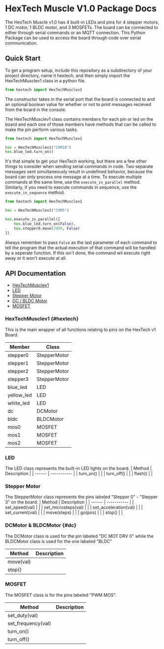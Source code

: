 # HexTech Muscle V1.0 Package Docs
The HexTech Muscle v1.0 has 4 built-in LEDs and pins for 4 stepper motors, 1 DC motor, 1 BLDC motor, and 3 MOSFETs. The board can be connected to either through serial commands or an MQTT connection. This Python Package can be used to access the board through code over serial communication.

## Quick Start
To get a program setup, include this repository as a subdirectory of your project directory, name it hextech, and then simply import the HexTechMusclev1 class in a python file.
```python
from hextech import HexTechMusclev1
```
The constructor takes in the serial port that the board is connected to and an optional boolean value for whether or not to print messages recieved from the board in the console.

The HexTechMusclev1 class contains members for each pin or led on the board and each one of those members have methods that can be called to make the pin perform various tasks.
```python
from hextech import HexTechMusclev1

hex = HexTechMusclev1("COM10")
hex.blue_led.turn_on()
```
It's that simple to get your HexTech working, but there are a few other things to consider when sending serial commands in code. Two separate messages sent simultaneously result in undefined behavior, because the board can only process one message at a time. To execute multiple commands at the same time, use the `execute_in_parallel` method. Similarly, if you need to execute commands in sequence, use the `execute_in_sequence` method.
```python
from hextech import HexTechMusclev1

hex = HexTechMusclev1("COM5")

hex.execute_in_parallel([
    hex.blue_led.turn_on(False),
    hex.stepper0.move(2000, False)
])
```
Always remember to pass `False` as the last parameter of each command to tell the program that the actual execution of that command will be handled by a seperate function. If this isn't done, the command wil execute right away or it won't execute at all.

## API Documentation
- [HexTechMusclev1]("#hextech")
- [LED](#led)
- [Stepper Motor](#steppermotor)
- [DC / BLDC Motor](#dc)
- [MOSFET](#mosfet)

### HexTechMusclev1 {#hextech}
This is the main wrapper of all functions relating to pins on the HexTech v1 Board.

| Member | Class |
| ----------- | ----------- |
| stepper0 | StepperMotor |
| stepper1 | StepperMotor |
| stepper2 | StepperMotor |
| stepper3 | StepperMotor |
| blue_led | LED |
| yellow_led | LED |
| white_led | LED |
| dc | DCMotor |
| bldc | BLDCMotor |
| mos0 | MOSFET |
| mos1 | MOSFET |
| mos2 | MOSFET |

### LED 
The LED class represents the built-in LED lights on the board.
| Method | Description |
| ------ | ----------- |
| turn_on() |  |
| turn_off() |  |
| flash() |  |

### Stepper Motor
The StepperMotor class represents the pins labeled "Stepper 0" - "Stepper 3" on the board.
| Method | Description |
| ------ | ----------- |
| set_speed(val) | |
| set_microsteps(val) | |
| set_acceleration(val) | |
| set_current(val) | |
| move(steps) |  |
| go(pos) | |
| stop() | |

### DCMotor & BLDCMotor {#dc}
The DCMotor class is used for the pin labeled "DC MOT DRV 0" while the BLDCMotor class is used for the one labeled "BLDC"

| Method | Description |
| ------ | ----------- |
| move(val) | |
| stop() | |

### MOSFET
The MOSFET class is for the pins labeled "PWM MOS".

| Method | Description |
| ------ | ----------- |
| set_duty(val) | |
| set_frequency(val) | |
| turn_on() | |
| turn_off() | |


